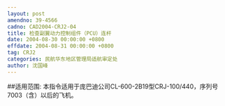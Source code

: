 ```yaml
---
layout: post
amendno: 39-4566
cadno: CAD2004-CRJ2-04
title: 检查副翼动力控制组件（PCU）连杆
date: 2004-08-30 00:00:00 +0800
effdate: 2004-08-31 00:00:00 +0800
tag: CRJ2
categories: 民航华东地区管理局适航审定处
author: 沈国峰
---
```


##适用范围:
本指令适用于庞巴迪公司CL-600-2B19型CRJ-100/440，序列号7003（含）以后的飞机。

